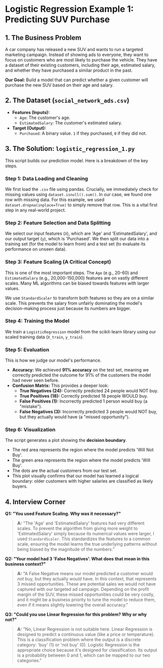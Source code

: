 # Logistic Regression Example 1: Predicting SUV Purchase

## 1. The Business Problem

A car company has released a new SUV and wants to run a targeted marketing campaign. Instead of showing ads to everyone, they want to focus on customers who are most likely to purchase the vehicle. They have a dataset of their existing customers, including their age, estimated salary, and whether they have purchased a similar product in the past.

**Our Goal:** Build a model that can predict whether a given customer will purchase the new SUV based on their age and salary.

## 2. The Dataset (`social_network_ads.csv`)

*   **Features (Inputs):**
    *   `Age`: The customer's age.
    *   `EstimatedSalary`: The customer's estimated salary.
*   **Target (Output):**
    *   `Purchased`: A binary value. `1` if they purchased, `0` if they did not.

## 3. The Solution: `logistic_regression_1.py`

This script builds our prediction model. Here is a breakdown of the key steps.

### Step 1: Data Loading and Cleaning

We first load the `.csv` file using pandas. Crucially, we immediately check for missing values using `dataset.isnull().sum()`. In our case, we found one row with missing data. For this example, we used `dataset.dropna(inplace=True)` to simply remove that row. This is a vital first step in any real-world project.

### Step 2: Feature Selection and Data Splitting

We select our input features (`X`), which are 'Age' and 'EstimatedSalary', and our output target (`y`), which is 'Purchased'. We then split our data into a training set (for the model to learn from) and a test set (to evaluate its performance on unseen data).

### Step 3: Feature Scaling (A Critical Concept)

This is one of the most important steps. The `Age` (e.g., 20-60) and `EstimatedSalary` (e.g., 20,000-150,000) features are on vastly different scales. Many ML algorithms can be biased towards features with larger values.

We use `StandardScaler` to transform both features so they are on a similar scale. This prevents the salary from unfairly dominating the model's decision-making process just because its numbers are bigger.

### Step 4: Training the Model

We train a `LogisticRegression` model from the scikit-learn library using our scaled training data (`X_train`, `y_train`).

### Step 5: Evaluation

This is how we judge our model's performance.

*   **Accuracy:** We achieved **91% accuracy** on the test set, meaning we correctly predicted the outcome for 91% of the customers the model had never seen before.
*   **Confusion Matrix:** This provides a deeper look:
    *   **True Negatives (24):** Correctly predicted 24 people would NOT buy.
    *   **True Positives (18):** Correctly predicted 18 people WOULD buy.
    *   **False Positives (1):** Incorrectly predicted 1 person would buy (a "mistake").
    *   **False Negatives (3):** Incorrectly predicted 3 people would NOT buy, but they actually would have (a "missed opportunity").

### Step 6: Visualization

The script generates a plot showing the **decision boundary**.
*   The red area represents the region where the model predicts 'Will Not Buy'.
*   The green area represents the region where the model predicts 'Will Buy'.
*   The dots are the actual customers from our test set.
*   This plot visually confirms that our model has learned a logical boundary: older customers with higher salaries are classified as likely buyers.

## 4. Interview Corner

**Q1: "You used Feature Scaling. Why was it necessary?"**
> **A:** "The 'Age' and 'EstimatedSalary' features had very different scales. To prevent the algorithm from giving more weight to 'EstimatedSalary' simply because its numerical values were larger, I used `StandardScaler`. This standardizes the features to a common scale, ensuring the model learns the true underlying patterns without being biased by the magnitude of the numbers."

**Q2: "Your model had 3 'False Negatives'. What does that mean in this business context?"**
> **A:** "A False Negative means our model predicted a customer would *not* buy, but they actually *would* have. In this context, that represents 3 missed opportunities. These are potential sales we would not have captured with our targeted ad campaign. Depending on the profit margin of the SUV, these missed opportunities could be very costly, and it might be a business priority to tune the model to reduce them, even if it means slightly lowering the overall accuracy."

**Q3: "Could you use Linear Regression for this problem? Why or why not?"**
> **A:** "No, Linear Regression is not suitable here. Linear Regression is designed to predict a continuous value (like a price or temperature). This is a classification problem where the output is a discrete category: 'buy' (1) or 'not buy' (0). Logistic Regression is the appropriate choice because it's designed for classification. Its output is a probability between 0 and 1, which can be mapped to our two categories." 
